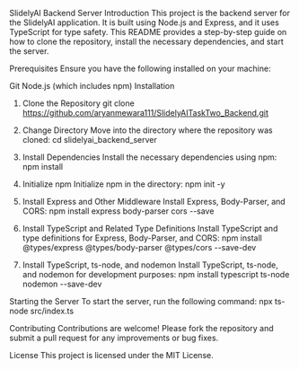 SlidelyAI Backend Server
Introduction
This project is the backend server for the SlidelyAI application. It is built using Node.js and Express, and it uses TypeScript for type safety. This README provides a step-by-step guide on how to clone the repository, install the necessary dependencies, and start the server.

Prerequisites
Ensure you have the following installed on your machine:

Git
Node.js (which includes npm)
Installation
1. Clone the Repository
 git clone https://github.com/aryanmewara111/SlidelyAITaskTwo_Backend.git

2. Change Directory
Move into the directory where the repository was cloned:
cd slidelyai_backend_server

3. Install Dependencies
Install the necessary dependencies using npm:
npm install

4. Initialize npm
Initialize npm in the directory:
npm init -y

5. Install Express and Other Middleware
Install Express, Body-Parser, and CORS:
npm install express body-parser cors --save

6. Install TypeScript and Related Type Definitions
Install TypeScript and type definitions for Express, Body-Parser, and CORS:
npm install @types/express @types/body-parser @types/cors --save-dev

7. Install TypeScript, ts-node, and nodemon
Install TypeScript, ts-node, and nodemon for development purposes:
npm install typescript ts-node nodemon --save-dev

Starting the Server
To start the server, run the following command:
npx ts-node src/index.ts

Contributing
Contributions are welcome! Please fork the repository and submit a pull request for any improvements or bug fixes.

License
This project is licensed under the MIT License.


